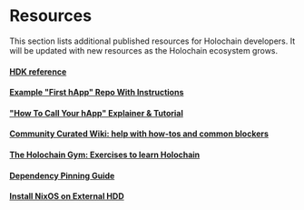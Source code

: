# Resources

This section lists additional published resources for Holochain developers. It will be updated with new resources as the Holochain ecosystem grows.

<div class="h-tile-container">
    <div class="h-tile tile-alt tile-concepts">
        <a href="https://docs.rs/hdk/latest" target="_blank">
            <h4>HDK reference</h4>
        </a>
    </div>
    <div class="h-tile tile-alt tile-concepts">
        <a href="https://github.com/holochain/happ-build-tutorial" target="_blank">
            <h4>Example "First hApp" Repo With Instructions</h4>
        </a>
    </div>
    <div class="h-tile tile-alt tile-concepts">
        <a href="https://github.com/holochain/happ-client-call-tutorial" target="_blank">
            <h4>"How To Call Your hApp" Explainer & Tutorial</h4>
        </a>
    </div>
    <div class="h-tile tile-alt tile-concepts">
        <a href="https://github.com/holochain-open-dev/wiki/wiki" target="_blank">
            <h4>Community Curated Wiki: help with how-tos and common blockers</h4>
        </a>
    </div>
    <div class="h-tile tile-alt tile-concepts">
        <a href="https://holochain-gym.github.io/developers/" target="_blank">
            <h4>The Holochain Gym: Exercises to learn Holochain</h4>
        </a>
    </div>
    <div class="h-tile tile-alt tile-concepts">
        <a href="dependency-pinning-guide">
            <h4>Dependency Pinning Guide</h4>
        </a>
    </div>
    <div class="h-tile tile-alt tile-concepts">
        <a href="install-nixos-on-external-hdd">
            <h4>Install NixOS on External HDD</h4>
        </a>
    </div>
</div>
